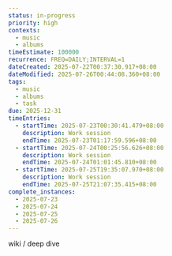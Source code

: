 ```yaml
---
status: in-progress
priority: high
contexts:
  - music
  - albums
timeEstimate: 100000
recurrence: FREQ=DAILY;INTERVAL=1
dateCreated: 2025-07-22T00:37:30.917+08:00
dateModified: 2025-07-26T00:44:08.360+08:00
tags:
  - music
  - albums
  - task
due: 2025-12-31
timeEntries:
  - startTime: 2025-07-23T00:30:41.479+08:00
    description: Work session
    endTime: 2025-07-23T01:17:59.596+08:00
  - startTime: 2025-07-24T00:25:56.626+08:00
    description: Work session
    endTime: 2025-07-24T01:01:45.810+08:00
  - startTime: 2025-07-25T19:35:07.970+08:00
    description: Work session
    endTime: 2025-07-25T21:07:35.415+08:00
complete_instances:
  - 2025-07-23
  - 2025-07-24
  - 2025-07-25
  - 2025-07-26
---
```


wiki / deep dive

